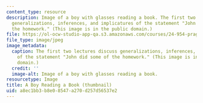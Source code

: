 ```yaml
---
content_type: resource
description: Image of a boy with glasses reading a book. The first two lectures discuss
  generalizations, inferences, and implicatures of the statement "John did some of
  the homework." (This image is in the public domain.)
file: https://ol-ocw-studio-app-qa.s3.amazonaws.com/courses/24-954-pragmatics-in-linguistic-theory-spring-2010/a8ec1bb3b8e08547a270d257d56537e2_24-954s10-th.jpg
file_type: image/jpeg
image_metadata:
  caption: The first two lectures discuss generalizations, inferences, and implicatures
    of the statement "John did some of the homework." (This image is in the public
    domain.)
  credit: ''
  image-alt: Image of a boy with glasses reading a book.
resourcetype: Image
title: A Boy Reading a Book (thumbnail)
uid: a8ec1bb3-b8e0-8547-a270-d257d56537e2
---
```

